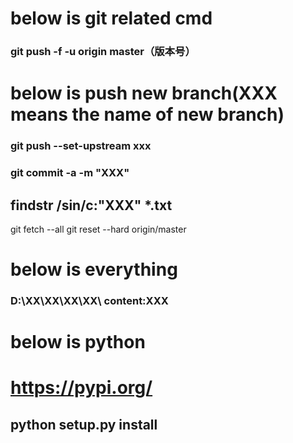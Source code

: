 # below is git related cmd
### git push -f -u origin master（版本号）
# below is push new branch(XXX means the name of new branch)
### git push --set-upstream xxx
### git commit -a -m "XXX"
## findstr /sin/c:"XXX" *.txt
git fetch --all
git reset --hard origin/master
# below is everything 
### D:\XX\XX\XX\XX\ content:XXX

# below is python
# https://pypi.org/
## python setup.py install
